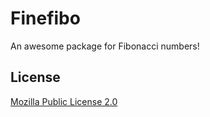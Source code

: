 # Finefibo

An awesome package for Fibonacci numbers!

## License

[Mozilla Public License 2.0](https://www.mozilla.org/en-US/MPL/2.0/)
